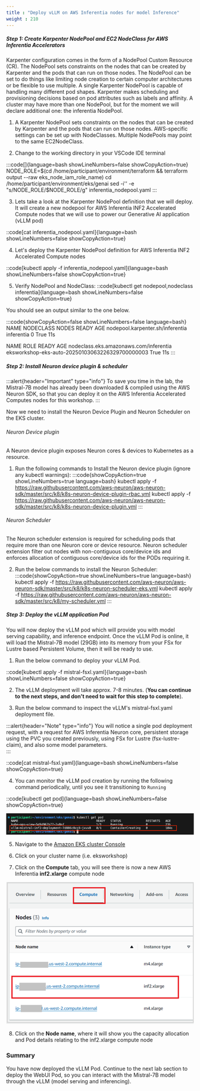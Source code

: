 ```yaml
---
title : "Deploy vLLM on AWS Inferentia nodes for model Inference"
weight : 210
---
```


#####  Step 1: Create Karpenter NodePool and EC2 NodeClass for AWS Inferentia Accelerators

Karpenter configuration comes in the form of a NodePool Custom Resource (CR). The NodePool sets constraints on the nodes that can be created by Karpenter and the pods that can run on those nodes. The NodePool can be set to do things like limiting node creation to certain computer architectures or be flexible to use multiple. A single Karpenter NodePool is capable of handling many different pod shapes. Karpenter makes scheduling and provisioning decisions based on pod attributes such as labels and affinity. A cluster may have more than one NodePool, but for the moment we will declare additional one: the inferentia NodePool.


1. A Karpenter NodePool sets constraints on the nodes that can be created by Karpenter and the pods that can run on those nodes. AWS-specific settings can be set up with NodeClasses. Multiple NodePools may point to the same EC2NodeClass.

2. Change to the working directory in your VSCode IDE terminal

:::code[]{language=bash showLineNumbers=false showCopyAction=true}
NODE_ROLE=$(cd /home/participant/environment/terraform && terraform output --raw eks_node_iam_role_name)
cd /home/participant/environment/eks/genai
sed -i'' -e "s/NODE_ROLE/$NODE_ROLE/g" inferentia_nodepool.yaml
:::

3. Lets take a look at the Karpenter NodePool definition that we will deploy. It will create a new nodepool for AWS Inferentia INF2 Accelerated Compute nodes that we will use to power our Generative AI application (vLLM pod)

::code[cat inferentia_nodepool.yaml]{language=bash showLineNumbers=false showCopyAction=true}

4. Let's deploy the Karpenter NodePool definition for AWS Inferentia INF2 Accelerated Compute nodes


::code[kubectl apply -f inferentia_nodepool.yaml]{language=bash showLineNumbers=false showCopyAction=true}

5. Verify NodePool and NodeClass:
::code[kubectl get nodepool,nodeclass inferentia]{language=bash showLineNumbers=false showCopyAction=true}

You should see an output similar to the one below.

:::code{showCopyAction=false showLineNumbers=false language=bash}
NAME                               NODECLASS    NODES   READY   AGE
nodepool.karpenter.sh/inferentia   inferentia   0       True    11s

NAME                                     ROLE                                              READY   AGE
nodeclass.eks.amazonaws.com/inferentia   eksworkshop-eks-auto-20250103063226329700000003   True    11s
:::

##### Step 2: Install Neuron device plugin & scheduler

:::alert{header="Important" type="info"}
To save you time in the lab, the Mistral-7B model has already been downloaded & compiled using the AWS Neuron SDK, so that you can deploy it on the AWS Inferentia Accelerated Computes nodes for this workshop.
:::


Now we need to install the Neuron Device Plugin and Neuron Scheduler on the EKS cluster.

###### Neuron Device plugin
A Neuron device plugin exposes Neuron cores & devices to Kubernetes as a resource.

1. Run the following commands to Install the Neuron device plugin (ignore any kubectl warnings):
:::code{showCopyAction=true showLineNumbers=true language=bash}
kubectl apply -f https://raw.githubusercontent.com/aws-neuron/aws-neuron-sdk/master/src/k8/k8s-neuron-device-plugin-rbac.yml
kubectl apply -f https://raw.githubusercontent.com/aws-neuron/aws-neuron-sdk/master/src/k8/k8s-neuron-device-plugin.yml
:::

###### Neuron Scheduler
The Neuron scheduler extension is required for scheduling pods that require more than one Neuron core or device resource. Neuron scheduler extension filter out nodes with non-contiguous core/device ids and enforces allocation of contiguous core/device ids for the PODs requiring it.


2. Run the below commands to install the Neuron Scheduler:
:::code{showCopyAction=true showLineNumbers=true language=bash}
kubectl apply -f https://raw.githubusercontent.com/aws-neuron/aws-neuron-sdk/master/src/k8/k8s-neuron-scheduler-eks.yml
kubectl apply -f https://raw.githubusercontent.com/aws-neuron/aws-neuron-sdk/master/src/k8/my-scheduler.yml
:::


##### Step 3: Deploy the vLLM application Pod

You will now deploy the vLLM pod which will provide you with model serving capability, and inference endpoint. Once the vLLM Pod is online, it will load the Mistral-7B model (29GB) into its memory from your FSx for Lustre based Persistent Volume, then it will be ready to use.

1. Run the below command to deploy your vLLM Pod.

::code[kubectl apply -f mistral-fsxl.yaml]{language=bash showLineNumbers=false showCopyAction=true}

2. The vLLM deployment will take approx. 7-8 minutes. (**You can continue to the next steps, and don't need to wait for this step to complete**).

3. Run the below command to inspect the vLLM's mistral-fsxl.yaml deployment file.

:::alert{header="Note" type="info"}
You will notice a single pod deployment request, with a request for AWS Inferentia Neuron core, persistent storage using the PVC you created previously, using FSx for Lustre (fsx-lustre-claim), and also some model parameters.  
:::


::code[cat mistral-fsxl.yaml]{language=bash showLineNumbers=false showCopyAction=true}


4. You can monitor the vLLM pod creation by running the following command periodically, until you see it transitioning to `Running`

::code[kubectl get pod]{language=bash showLineNumbers=false showCopyAction=true}

![vllm_pod](/static/images/vllm_pod_1.png)


5. Navigate to the [Amazon EKS cluster Console](https://console.aws.amazon.com/eks)

6. Click on your cluster name (i.e. eksworkshop)

7. Click on the   **Compute** tab, you will see there is now a new AWS Inferentia **inf2.xlarge** compute node

![inf2_node](/static/images/inf2_node.png)

8. Click on the **Node name**, where it will show you the capacity allocation and Pod details relating to the inf2.xlarge compute node


### Summary
You have now deployed the vLLM Pod. Continue to the next lab section to deploy the WebUI Pod, so you can interact with the Mistral-7B model through the vLLM (model serving and inferencing).
